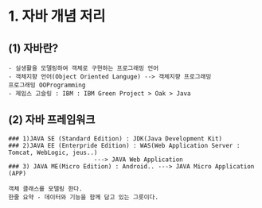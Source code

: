 # 1. 자바 개념 저리

## (1) 자바란?
	- 실생활을 모델링하여 객체로 구현하는 프로그래밍 언어
	- 객체지향 언어(Object Oriented Languge) --> 객체지향 프로그래밍
	프로그래밍 OOProgramming
	- 제임스 고슬링 : IBM : IBM Green Project > Oak > Java
	
## (2) 자바 프레임워크
	### 1)JAVA SE (Standard Edition) : JDK(Java Development Kit)
	### 2)JAVA EE (Enterpride Edition) : WAS(Web Application Server : Tomcat, WebLogic, jeus..)
				            ---> JAVA Web Application
	### 3) JAVA ME(Micro Edition) : Android.. ---> JAVA Micro Application (APP)
	
	객체 클래스를 모델링 한다.
	한줄 요약 - 데이터와 기능을 함께 담고 있는 그릇이다.
	